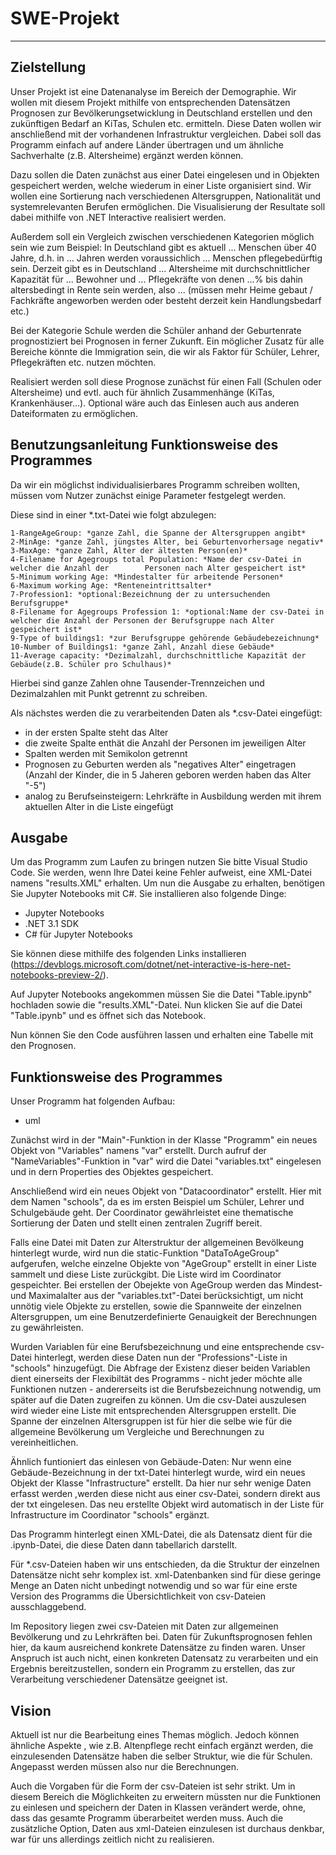 # SWE-Projekt
----------------------------

## Zielstellung

Unser Projekt ist eine Datenanalyse im Bereich der Demographie. Wir wollen mit diesem Projekt mithilfe von entsprechenden Datensätzen Prognosen zur Bevölkerungsetwicklung in Deutschland erstellen und den zukünftigen Bedarf an KiTas, Schulen etc. ermitteln. 
Diese Daten wollen wir anschließend mit der vorhandenen Infrastruktur vergleichen. 
Dabei soll das Programm einfach auf andere Länder übertragen und um ähnliche Sachverhalte (z.B. Altersheime) ergänzt werden können.

Dazu sollen die Daten zunächst aus einer Datei eingelesen und in Objekten gespeichert werden, welche wiederum in einer Liste organisiert sind.
Wir wollen eine Sortierung nach verschiedenen Altersgruppen, Nationalität und systemrelevanten Berufen ermöglichen.
Die Visualisierung der Resultate soll dabei mithilfe von .NET Interactive realisiert werden.

Außerdem soll ein Vergleich zwischen verschiedenen Kategorien möglich sein wie zum Beispiel:
In Deutschland gibt es aktuell ... Menschen über 40 Jahre, d.h. in  ... Jahren werden voraussichlich ... Menschen pflegebedürftig sein.
Derzeit gibt es in Deutschland ... Altersheime mit durchschnittlicher Kapazität für ... Bewohner und ... Pflegekräfte von denen ...%  bis dahin altersbedingt in Rente sein werden, also ... (müssen mehr Heime gebaut / Fachkräfte angeworben werden oder besteht derzeit kein Handlungsbedarf etc.)

Bei der Kategorie Schule werden die Schüler anhand der Geburtenrate prognostiziert bei Prognosen in ferner Zukunft. Ein möglicher Zusatz für alle Bereiche könnte die Immigration sein, die wir als Faktor für Schüler, Lehrer, Pflegekräften etc. nutzen möchten.

Realisiert werden soll diese Prognose zunächst für einen Fall (Schulen oder Altersheime) und evtl. auch für ähnlich Zusammenhänge (KiTas, Krankenhäuser...).
Optional wäre auch das Einlesen auch aus anderen Dateiformaten zu ermöglichen.


## Benutzungsanleitung Funktionsweise des Programmes

Da wir ein möglichst individualisierbares Programm schreiben wollten, müssen vom Nutzer zunächst einige Parameter festgelegt werden.

Diese sind in einer *.txt-Datei wie folgt abzulegen:

    1-RangeAgeGroup: *ganze Zahl, die Spanne der Altersgruppen angibt*
    2-MinAge: *ganze Zahl, jüngstes Alter, bei Geburtenvorhersage negativ*
    3-MaxAge: *ganze Zahl, Alter der ältesten Person(en)*
    4-Filename for Agegroups total Population: *Name der csv-Datei in welcher die Anzahl der        Personen nach Alter gespeichert ist*
    5-Minimum working Age: *Mindestalter für arbeitende Personen*
    6-Maximum working Age: *Renteneintrittsalter*
    7-Profession1: *optional:Bezeichnung der zu untersuchenden Berufsgruppe*
    8-Filename for Agegroups Profession 1: *optional:Name der csv-Datei in welcher die Anzahl der Personen der Berufsgruppe nach Alter gespeichert ist*
    9-Type of buildings1: *zur Berufsgruppe gehörende Gebäudebezeichnung*
    10-Number of Buildings1: *ganze Zahl, Anzahl diese Gebäude*
    11-Average capacity: *Dezimalzahl, durchschnittliche Kapazität der Gebäude(z.B. Schüler pro Schulhaus)*

Hierbei sind ganze Zahlen ohne Tausender-Trennzeichen und Dezimalzahlen mit Punkt getrennt zu schreiben.

Als nächstes werden die zu verarbeitenden Daten als *.csv-Datei eingefügt:
* in der ersten Spalte steht das Alter
* die zweite Spalte enthät die Anzahl der Personen im jeweiligen Alter
* Spalten werden mit Semikolon getrennt
* Prognosen zu Geburten werden als "negatives Alter" eingetragen (Anzahl der Kinder, die in 5 Jaheren geboren werden haben das Alter "-5")
* analog zu Berufseinsteigern: Lehrkräfte in Ausbildung werden mit ihrem aktuellen Alter in die Liste eingefügt

## Ausgabe
Um das Programm zum Laufen zu bringen nutzen Sie bitte Visual Studio Code.
Sie werden, wenn Ihre Datei keine Fehler aufweist, eine XML-Datei namens "results.XML" erhalten. Um nun die Ausgabe zu erhalten, benötigen Sie Jupyter Notebooks mit C#.
Sie installieren also folgende Dinge:
* Jupyter Notebooks
* .NET 3.1 SDK
* C# für Jupyter Notebooks

Sie können diese mithilfe des folgenden Links installieren (https://devblogs.microsoft.com/dotnet/net-interactive-is-here-net-notebooks-preview-2/).

Auf Jupyter Notebooks angekommen müssen Sie die Datei "Table.ipynb" hochladen sowie die "results.XML"-Datei.
Nun klicken Sie auf die Datei "Table.ipynb" und es öffnet sich das Notebook.

Nun können Sie den Code ausführen lassen und erhalten eine Tabelle mit den Prognosen.

## Funktionsweise des Programmes

Unser Programm hat folgenden Aufbau:

* uml

Zunächst wird in der "Main"-Funktion in der Klasse "Programm" ein neues Objekt von "Variables" namens "var" erstellt.
Durch aufruf der "NameVariables"-Funktion in "var" wird die Datei "variables.txt" eingelesen und in dern Properties des Objektes gespeichert.

Anschließend wird ein neues Objekt von "Datacoordinator" erstellt. Hier mit dem Namen "schools", da es im ersten Beispiel um Schüler, Lehrer und Schulgebäude geht.
Der Coordinator gewährleistet eine thematische Sortierung der Daten und stellt einen zentralen Zugriff bereit.

Falls eine Datei mit Daten zur Alterstruktur der allgemeinen Bevölkeung hinterlegt wurde, wird nun die static-Funktion "DataToAgeGroup" aufgerufen, welche einzelne Objekte von "AgeGroup" erstellt in einer Liste sammelt und diese Liste zurückgibt. Die Liste wird im Coordinator gespeichter.
Bei erstellen der Obejekte von AgeGroup werden das Mindest- und Maximalalter aus der "variables.txt"-Datei berücksichtigt, um nicht unnötig viele Objekte zu erstellen, sowie die Spannweite der einzelnen Altersgruppen, um eine Benutzerdefinierte Genauigkeit der Berechnungen zu gewährleisten.

Wurden Variablen für eine Berufsbezeichnung und eine entsprechende csv-Datei hinterlegt, werden diese Daten nun der "Professions"-Liste in "schools" hinzugefügt.
Die Abfrage der Existenz dieser beiden Variablen dient einerseits der Flexibiltät des Programms - nicht jeder möchte alle Funktionen nutzen - andererseits ist die Berufsbezeichnung notwendig, um später auf die Daten zugreifen zu können.
Um die csv-Datei auszulesen wird wieder eine Liste mit entsprechenden Altersgruppen erstellt. Die Spanne der einzelnen Altersgruppen ist für hier die selbe wie für die allgemeine Bevölkerung um Vergleiche und Berechnungen zu vereinheitlichen.

Ähnlich funtioniert das einlesen von Gebäude-Daten:
Nur wenn eine Gebäude-Bezeichnung in der txt-Datei hinterlegt wurde, wird ein neues Objekt der Klasse "Infrastructure" erstellt.
Da hier nur sehr wenige Daten erfasst werden ,werden diese nicht aus einer csv-Datei, sondern direkt aus der txt eingelesen.
Das neu erstellte Objekt wird automatisch in der Liste für Infrastructure im Coordinator "schools" ergänzt.

Das Programm hinterlegt einen XML-Datei, die als Datensatz dient für die .ipynb-Datei, die diese Daten dann tabellarich darstellt.

Für *.csv-Dateien haben wir uns entschieden, da die Struktur der einzelnen Datensätze nicht sehr komplex ist. xml-Datenbanken sind für diese geringe Menge an Daten nicht unbedingt notwendig und so war für eine erste Version des Programms die Übersichtlichkeit von csv-Dateien ausschlaggebend.

Im Repository liegen zwei csv-Dateien mit Daten zur allgemeinen Bevölkerung und zu Lehrkräften bei. 
Daten für Zukunftsprognosen fehlen hier, da kaum ausreichend konkrete Datensätze zu finden waren.
Unser Anspruch ist auch nicht, einen konkreten Datensatz zu verarbeiten und ein Ergebnis bereitzustellen, sondern ein Programm zu erstellen, das zur Verarbeitung verschiedener Datensätze geeignet ist.

## Vision
Aktuell ist nur die Bearbeitung eines Themas möglich.
Jedoch können ähnliche Aspekte , wie z.B. Altenpflege recht einfach ergänzt werden, die einzulesenden Datensätze haben die selber Struktur, wie die für Schulen.
Angepasst werden müssen also nur die Berechnungen.

Auch die Vorgaben für die Form der csv-Dateien ist sehr strikt. 
Um in diesem Bereich die Möglichkeiten zu erweitern müssten nur die Funktionen zu einlesen und speichern der Daten in Klassen verändert werde, ohne, dass das gesamte Programm überarbeitet werden muss.
Auch die zusätzliche Option, Daten aus xml-Dateien einzulesen ist durchaus denkbar, war für uns allerdings zeitlich nicht zu realisieren.

